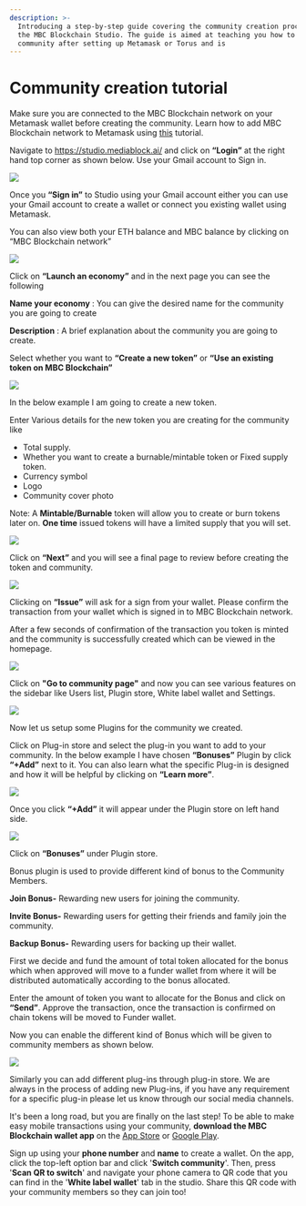 ```yaml
---
description: >-
  Introducing a step-by-step guide covering the community creation process on
  the MBC Blockchain Studio. The guide is aimed at teaching you how to create a new
  community after setting up Metamask or Torus and is
---
```


# Community creation tutorial

Make sure you are connected to the MBC Blockchain network on your Metamask wallet before creating the community. Learn how to add MBC Blockchain network to Metamask using [this](https://doc.mediablock.ai/the-MBC-studio/getting-started/how-to-add-MBC-to-your-metamask) tutorial.

Navigate to https://studio.mediablock.ai/ and click on **“Login”** at the right hand top corner as shown below. Use your Gmail account to Sign in.

![](../../.gitbook/assets/0%20%289%29.png)

Once you **“Sign in”** to Studio using your Gmail account either you can use your Gmail account to create a wallet or connect you existing wallet using Metamask.

You can also view both your ETH balance and MBC balance by clicking on “MBC Blockchain network”

![](../../.gitbook/assets/1%20%2812%29.png)

Click on **“Launch an economy”** and in the next page you can see the following

**Name your economy** : You can give the desired name for the community you are going to create

**Description** : A brief explanation about the community you are going to create.

Select whether you want to **“Create a new token”** or **“Use an existing token on MBC Blockchain”**

![](../../.gitbook/assets/2%20%2812%29.png)

In the below example I am going to create a new token.

Enter Various details for the new token you are creating for the community like

* Total supply.
* Whether you want to create a burnable/mintable token or Fixed supply token.
* Currency symbol
* Logo
* Community cover photo

Note: A **Mintable/Burnable** token will allow you to create or burn tokens later on. **One time** issued tokens will have a limited supply that you will set.

![](../../.gitbook/assets/3%20%2811%29.png)

Click on **“Next”** and you will see a final page to review before creating the token and community.

![](../../.gitbook/assets/4%20%2811%29.png)

Clicking on **“Issue”** will ask for a sign from your wallet. Please confirm the transaction from your wallet which is signed in to MBC Blockchain network.

After a few seconds of confirmation of the transaction you token is minted and the community is successfully created which can be viewed in the homepage.

![](../../.gitbook/assets/5%20%288%29.png)

Click on **"Go to community page"** and now you can see various features on the sidebar like Users list, Plugin store, White label wallet and Settings. 

![](../../.gitbook/assets/6%20%288%29.png)

Now let us setup some Plugins for the community we created. 

Click on Plug-in store and select the plug-in you want to add to your community. In the below example I have chosen **“Bonuses”** Plugin by click **“+Add”** next to it. You can also learn what the specific Plug-in is designed and how it will be helpful by clicking on **“Learn more”**. 

![](../../.gitbook/assets/image%20%285%29.png)

Once you click **“+Add”** it will appear under the Plugin store on left hand side. 

![](../../.gitbook/assets/image%20%286%29.png)

Click on **“Bonuses”** under Plugin store. 

Bonus plugin is used to provide different kind of bonus to the Community Members. 

**Join Bonus-** Rewarding new users for joining the community. 

**Invite Bonus-** Rewarding users for getting their friends and family join the community. 

**Backup Bonus-** Rewarding users for backing up their wallet. 

First we decide and fund the amount of total token allocated for the bonus which when approved will move to a funder wallet from where it will be distributed automatically according to the bonus allocated. 

Enter the amount of token you want to allocate for the Bonus and click on **“Send”**. Approve the transaction, once the transaction is confirmed on chain tokens will be moved to Funder wallet. 

Now you can enable the different kind of Bonus which will be given to community members as shown below. 

![](https://lh3.googleusercontent.com/HlpGHjSXTYef_9oNYfiqquHS12mQN55k51PpgIq0-JzbrdlWdk8dlCVgUt4Vuwi2nu6YceBiSZpanwQ-wwN-ONj3bGcbzJhLHDKu7_kczkFjfl9p7fB4wXXSpI2RiAC1by_ErQ)

Similarly you can add different plug-ins through plug-in store. We are always in the process of adding new Plug-ins, if you have any requirement for a specific plug-in please let us know through our social media channels.

It's been a long road, but you are finally on the last step! To be able to make easy mobile transactions using your community, **download the MBC Blockchain wallet app** on the [App Store](https://apps.apple.com/il/app/MBC-wallet/id1491783654) or [Google Play](https://play.google.com/store/apps/details?id=io.MBC.MBCcash).

Sign up using your **phone number** and **name** to create a wallet. On the app, click the top-left option bar and click '**Switch community**'. Then, press '**Scan QR to switch**' and navigate your phone camera to QR code that you can find in the '**White label wallet**' tab in the studio. Share this QR code with your community members so they can join too!

